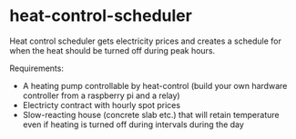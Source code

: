 # heat-control-scheduler

Heat control scheduler gets electricity prices and creates a schedule for when the heat should be turned off during peak hours.

Requirements:

- A heating pump controllable by heat-control (build your own hardware controller from a raspberry pi and a relay)
- Electricty contract with hourly spot prices
- Slow-reacting house (concrete slab etc.) that will retain temperature even if heating is turned off during intervals during the day
